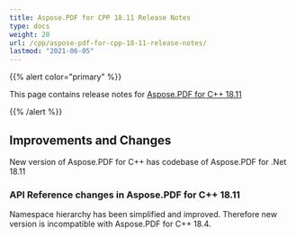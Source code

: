 ```yaml
---
title: Aspose.PDF for CPP 18.11 Release Notes
type: docs
weight: 20
url: /cpp/aspose-pdf-for-cpp-18-11-release-notes/
lastmod: "2021-06-05"
---
```


{{% alert color="primary" %}}

This page contains release notes for [Aspose.PDF for C++ 18.11](https://www.nuget.org/packages/Aspose.PDF.CPP/18.11.0)

{{% /alert %}}
## **Improvements and Changes**
New version of Aspose.PDF for C++ has codebase of Aspose.PDF for .Net 18.11
### **API Reference changes in Aspose.PDF for C++ 18.11**
Namespace hierarchy has been simplified and improved. Therefore new version is incompatible with Aspose.PDF for C++ 18.4.

